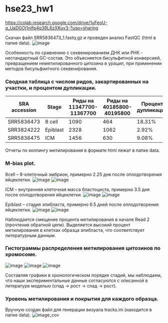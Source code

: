 # hse23_hw1

https://colab.research.google.com/drive/1uFeoU-q_UaDGOj1nIfp4q39L6zXKuy3-?usp=sharing

Скачан файл SRR5836473_1.fastq.gz и проведен анализ FastQC (html в папке data).
![image](https://user-images.githubusercontent.com/114621114/216843313-466df162-4076-44de-b409-908aac964648.png)

Особенность по сравнению с секвенированием ДНК или РНК - нестандартный GC-состав. Это объясняется бисульфитной конверсией, превращением неметилированного цитозина в урацил, при применении методов бисульфиитного секвени́рования.

### Сводная таблица с числом ридов, закартированных на участки, и процентом дупликации.

| SRA accession | Stage    | Риды на 11347700-11367700 | Риды на 40185800-40195800 | Процент дупликации |
| - | - | - | - | - |
| SRR5836473 | 8 cell   | 1090 | 464 | 18.31% |
| SRR3824222 | Epiblast | 2328 | 1062 | 2.92% |
| SRR5836475 | ICM      | 1456 | 630 | 9.08% |

Отчеты по коллингу метилирования в формате html лежат в папке data.

### M-bias plot.
8cell – 8-клеточный эмбрион, примерно 2.25 дня после оплодотворения яйцеклетки.
![image](https://user-images.githubusercontent.com/114621114/217270920-b0099213-a585-4f39-89f6-1ecb910ed9a6.png)
![image](https://user-images.githubusercontent.com/114621114/217272852-d123346d-a32c-453b-b2a7-7a72a3164acc.png)

ICM – внутренняя клеточная масса бластоциста, примерно 3.5 дня после оплодотворения яйцеклетки.
![image](https://user-images.githubusercontent.com/114621114/217273220-e5cd1087-51ac-44d2-bc10-31c3fa3e755a.png)
![image](https://user-images.githubusercontent.com/114621114/217273466-32a09648-c442-4e9e-bfc1-c70fd70960ae.png)

Epiblast – стадия эпибласта, примерно 6.5 дней после оплодотворения яйцеклетки.
![image](https://user-images.githubusercontent.com/114621114/217273871-b7a8d418-02b9-4efb-9e6a-29b8d1baccc5.png)
![image](https://user-images.githubusercontent.com/114621114/217274091-a470a564-b8c6-4ce9-ad41-8392b14bb90d.png)

Наблюдается смещение процента метилирования в начале Read 2 (прочтения обратной цепи).
Выделяется высокий процент метилирования в клетках образца эпибласта, что соответствует литературным данным.

### Гистограммы распределения метилирования цитозинов по хромосоме.
![image](https://user-images.githubusercontent.com/114621114/217278909-4ddda0c4-e828-49b4-862f-53db424ef141.png)
![image](https://user-images.githubusercontent.com/114621114/217279090-a4732e7b-c23a-4a0e-b3a9-eae26720245e.png)
![image](https://user-images.githubusercontent.com/114621114/217279287-b245bc9c-77b8-437a-ad0b-b8d546bed69f.png)

Составляя графики в хронологическом порядке стадий, мы наблюдаем, что наши экспериментальные данные согласуются с описанной в литературе моделью (спад -> рост -> спад -> рост).

### Уровень метилирования и покрытия для каждого образца.
Вручную создан файл для генерации визуала tracks.ini (находится в папке data).
![image_cov](https://user-images.githubusercontent.com/114621114/217224529-ce53a99e-b5b6-41d2-80d4-55d96b625278.png)
